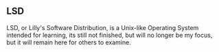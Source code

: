 ## LSD
LSD, or Lilly's Software Distribution, is a Unix-like Operating System intended for learning, its still not finished, but will no longer be my focus, but it will remain here for others to examine.
